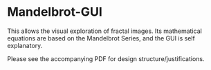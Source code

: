 # Mandelbrot-GUI

This allows the visual exploration of fractal images. Its mathematical equations are based on the Mandelbrot Series, and the GUI is self explanatory.

Please see the accompanying PDF for design structure/justifications.
